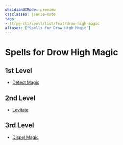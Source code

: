 ```yaml
---
obsidianUIMode: preview
cssclasses: json5e-note
tags:
- ttrpg-cli/spell/list/feat/drow-high-magic
aliases: ["Spells for Drow High Magic"]
---
```

# Spells for Drow High Magic

## 1st Level

- [Detect Magic](2-Mechanics/CLI/spells/detect-magic-xphb.md "XPHB") 

## 2nd Level

- [Levitate](2-Mechanics/CLI/spells/levitate-xphb.md "XPHB") 

## 3rd Level

- [Dispel Magic](2-Mechanics/CLI/spells/dispel-magic-xphb.md "XPHB")
